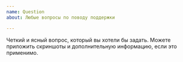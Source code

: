 ```yaml
---
name: Question
about: Любые вопросы по поводу поддержки

---
```


Четкий и ясный вопрос, который вы хотели бы задать. 
Можете приложить скриншоты и дополнительную информацию, если это применимо.
